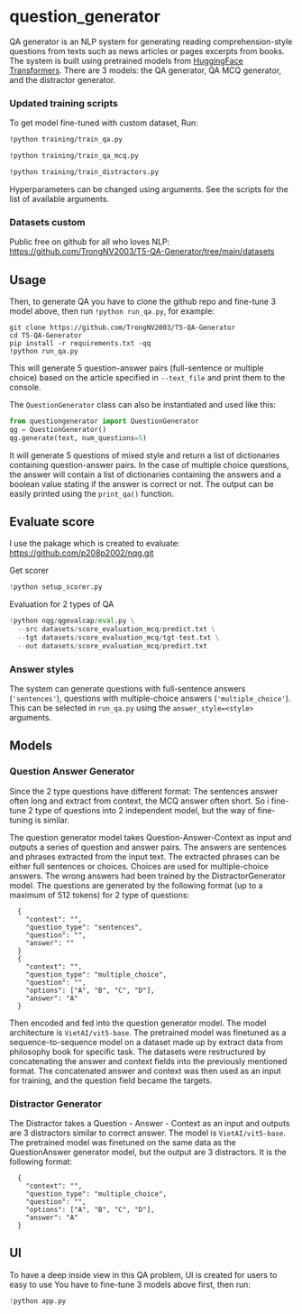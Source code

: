 # question_generator

QA generator is an NLP system for generating reading comprehension-style questions from texts such as news articles or pages excerpts from books. The system is built using pretrained models from [HuggingFace Transformers](https://github.com/huggingface/transformers). 
There are 3 models: the QA generator, QA MCQ generator, and the distractor generator.

### Updated training scripts

To get model fine-tuned with custom dataset, Run:

```bash
!python training/train_qa.py
```

```bash
!python training/train_qa_mcq.py
```

```bash
!python training/train_distractors.py
```


Hyperparameters can be changed using arguments. See the scripts for the list of available arguments.

### Datasets custom
Public free on github for all who loves NLP: https://github.com/TrongNV2003/T5-QA-Generator/tree/main/datasets

## Usage

Then, to generate QA you have to clone the github repo and fine-tune 3 model above, then run `!python run_qa.py`, for example:

```
git clone https://github.com/TrongNV2003/T5-QA-Generator
cd T5-QA-Generator
pip install -r requirements.txt -qq
!python run_qa.py
```

This will generate 5 question-answer pairs (full-sentence or multiple choice) based on the article specified in `--text_file` and print them to the console.

The `QuestionGenerator` class can also be instantiated and used like this:

```python
from questiongenerator import QuestionGenerator
qg = QuestionGenerator()
qg.generate(text, num_questions=5)
```

It will generate 5 questions of mixed style and return a list of dictionaries containing question-answer pairs. In the case of multiple choice questions, the answer will contain a list of dictionaries containing the answers and a boolean value stating if the answer is correct or not. The output can be easily printed using the `print_qa()` function.

## Evaluate score
I use the pakage which is created to evaluate: https://github.com/p208p2002/nqg.git

Get scorer
```python
!python setup_scorer.py 
```

Evaluation for 2 types of QA

```python
!python nqg/qgevalcap/eval.py \
  --src datasets/score_evaluation_mcq/predict.txt \
  --tgt datasets/score_evaluation_mcq/tgt-test.txt \
  --out datasets/score_evaluation_mcq/predict.txt
```
### Answer styles

The system can generate questions with full-sentence answers (`'sentences'`), questions with multiple-choice answers (`'multiple_choice'`). This can be selected in `run_qa.py` using the `answer_style=<style>` arguments.

## Models

### Question Answer Generator
Since the 2 type questions have different format: The sentences answer often long and extract from context, the MCQ answer often short. So i fine-tune 2 type of questions into 2 independent model, but the way of fine-tuning is similar.

The question generator model takes Question-Answer-Context as input and outputs a series of question and answer pairs. The answers are sentences and phrases extracted from the input text. The extracted phrases can be either full sentences or choices. Choices are used for multiple-choice answers. The wrong answers had been trained by the DistractorGenerator model. The questions are generated by the following format (up to a maximum of 512 tokens) for 2 type of questions:

```
  {
    "context": "",
    "question_type": "sentences",
    "question": "",
    "answer": ""
  }
  {
    "context": "",
    "question_type": "multiple_choice",
    "question": "",
    "options": ["A", "B", "C", "D"],
    "answer": "A"
  }
```

Then encoded and fed into the question generator model. The model architecture is `VietAI/vit5-base`. The pretrained model was finetuned as a sequence-to-sequence model on a dataset made up by extract data from philosophy book for specific task. The datasets were restructured by concatenating the answer and context fields into the previously mentioned format. The concatenated answer and context was then used as an input for training, and the question field became the targets.

### Distractor Generator

The Distractor takes a Question - Answer - Context as an input and outputs are 3 distractors similar to correct answer. The model is `VietAI/vit5-base`. The pretrained model was finetuned on the same data as the QuestionAnswer generator model, but the output are 3 distractors. It is the following format:

```
  {
    "context": "",
    "question_type": "multiple_choice",
    "question": "",
    "options": ["A", "B", "C", "D"],
    "answer": "A"
  }
```

## UI
To have a deep inside view in this QA problem, UI is created for users to easy to use 
You have to fine-tune 3 models above first, then run:
```python
!python app.py
```